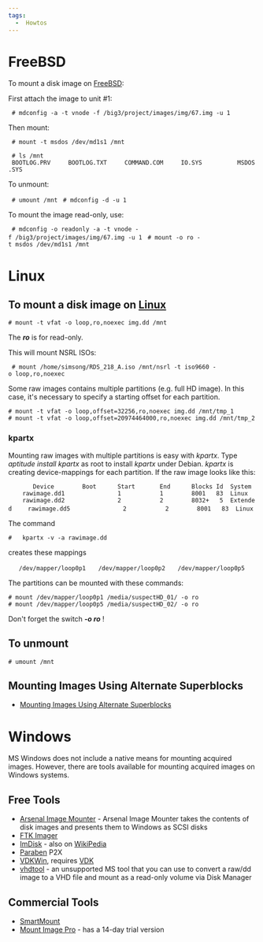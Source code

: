 ```yaml
---
tags:
  -  Howtos
---
```

# FreeBSD

To mount a disk image on [FreeBSD](freebsd.md):

First attach the image to unit \#1:

` # mdconfig -a -t vnode -f /big3/project/images/img/67.img -u 1`

Then mount:

` # mount -t msdos /dev/md1s1 /mnt`

` # ls /mnt`
` BOOTLOG.PRV     BOOTLOG.TXT     COMMAND.COM     IO.SYS          MSDOS.SYS`

To unmount:

` # umount /mnt`
` # mdconfig -d -u 1`

To mount the image read-only, use:

` # mdconfig -o readonly -a -t vnode -f /big3/project/images/img/67.img -u 1`
` # mount -o ro -t msdos /dev/md1s1 /mnt`

# Linux

## To mount a disk image on [Linux](linux.md)

`# mount -t vfat -o loop,ro,noexec img.dd /mnt`

The ***ro*** is for read-only.

This will mount NSRL ISOs:

` # mount /home/simsong/RDS_218_A.iso /mnt/nsrl -t iso9660 -o loop,ro,noexec `

Some raw images contains multiple partitions (e.g. full HD image). In
this case, it's necessary to specify a starting offset for each
partition.

`# mount -t vfat -o loop,offset=32256,ro,noexec img.dd /mnt/tmp_1`
`# mount -t vfat -o loop,offset=20974464000,ro,noexec img.dd /mnt/tmp_2`

### kpartx

Mounting raw images with multiple partitions is easy with *kpartx*. Type
*aptitude install kpartx* as root to install *kpartx* under Debian.
*kpartx* is creating device-mappings for each partition. If the raw
image looks like this:

`       Device        Boot      Start       End      Blocks Id  System`
`    rawimage.dd1               1           1        8001   83  Linux`
`    rawimage.dd2               2           2        8032+   5  Extended`
`    rawimage.dd5               2           2        8001   83  Linux`

The command

`#   kpartx -v -a rawimage.dd`

creates these mappings

`   /dev/mapper/loop0p1`
`   /dev/mapper/loop0p2`
`   /dev/mapper/loop0p5`

The partitions can be mounted with these commands:

`# mount /dev/mapper/loop0p1 /media/suspectHD_01/ -o ro`
`# mount /dev/mapper/loop0p5 /media/suspectHD_02/ -o ro`

Don't forget the switch ***-o ro*** !

## To unmount

`# umount /mnt`

## Mounting Images Using Alternate Superblocks

- [Mounting Images Using Alternate
  Superblocks](http://sansforensics.wordpress.com/2008/12/18/mounting-images-using-alternate-superblocks/)

# Windows

MS Windows does not include a native means for mounting acquired images.
However, there are tools available for mounting acquired images on
Windows systems.

## Free Tools

- [Arsenal Image
  Mounter](arsenal_recon.md#arsenal-image-mounter) - Arsenal
  Image Mounter takes the contents of disk images and presents them to
  Windows as SCSI disks
- [FTK Imager](http://accessdata.com/product-download)
- [ImDisk](http://www.ltr-data.se/opencode.html#ImDisk) - also on
  [WikiPedia](http://en.wikipedia.org/wiki/ImDisk)
- [Paraben](paraben_forensics.md) P2X
- [VDKWin](http://www.vmxbuilder.com/vdk-gui/), requires
  [VDK](http://chitchat.at.infoseek.co.jp/vmware/vdk.html)
- [vhdtool](http://archive.msdn.microsoft.com/vhdtool) - an unsupported
  MS tool that you can use to convert a raw/dd image to a VHD file and
  mount as a read-only volume via Disk Manager

## Commercial Tools

- [SmartMount](http://www.asrdata.com/SmartMount/)
- [Mount Image Pro](http://www.mountimage.com/) - has a 14-day trial
  version

